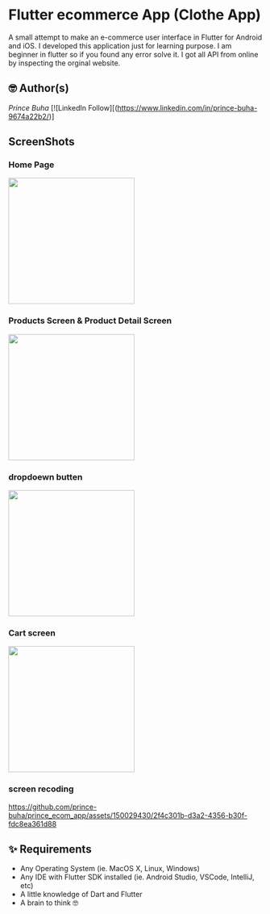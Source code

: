 
# Flutter ecommerce App (Clothe App)

A small attempt to make an e-commerce user interface in Flutter for Android and iOS. I developed this application just for learning purpose. I am beginner in flutter so if you found any error solve it. I got all API from online by inspecting the orginal website.

## 🤓 Author(s)
*Prince Buha* [![LinkedIn Follow][(https://www.linkedin.com/in/prince-buha-9674a22b2/)]

## ScreenShots 

### Home Page 

<img src="https://github.com/prince-buha/prince_ecom_app/assets/150029430/7e60a03a-9647-4592-a0c2-45bf0f6cd6ad" width="250">

### Products Screen & Product Detail Screen
<img src="https://github.com/prince-buha/prince_ecom_app/assets/150029430/d7298472-067d-44f5-917f-3646918f5f50" width="250">


### dropdoewn butten

<img src="https://github.com/prince-buha/prince_ecom_app/assets/150029430/0957fad6-503d-4b06-9182-e1a2cca00860" width="250">

### Cart screen
<img src="https://github.com/prince-buha/prince_ecom_app/assets/150029430/6237a461-1c67-43a0-9042-5105c9d2a11d" width="250">

### screen recoding

https://github.com/prince-buha/prince_ecom_app/assets/150029430/2f4c301b-d3a2-4356-b30f-fdc8ea361d88


## ✨ Requirements
* Any Operating System (ie. MacOS X, Linux, Windows)
* Any IDE with Flutter SDK installed (ie.  Android Studio, VSCode, IntelliJ, etc)
* A little knowledge of Dart and Flutter
* A brain to think 🤓



